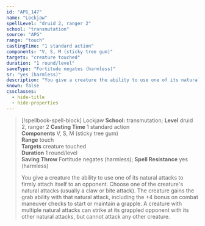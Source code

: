 ```yaml
---
id: "APG_147"
name: "Lockjaw"
spellLevel: "druid 2, ranger 2"
school: "transmutation"
source: "APG"
range: "touch"
castingTime: "1 standard action"
components: "V, S, M (sticky tree gum)"
targets: "creature touched"
duration: "1 round/level"
saveType: "Fortitude negates (harmless)"
sr: "yes (harmless)"
description: "You give a creature the ability to use one of its natural attacks to firmly attach itself to an opponent. Choose one of the creature's natural attacks (usually a claw or bite attack).  The creature gains the grab ability with that natural attack, including the +4 bonus on combat maneuver checks to start or maintain a grapple. A creature with multiple natural attacks can strike at its grappled opponent with its other natural attacks, but cannot attack any other creature."
known: false
cssclasses:
  - hide-title
  - hide-properties
---
```


> [!spellbook-spell-block] Lockjaw
> **School:** transmutation; **Level** druid 2, ranger 2
> **Casting Time** 1 standard action  
> **Components** V, S, M (sticky tree gum)  
> **Range** touch  
> **Targets** creature touched  
> **Duration** 1 round/level  
> **Saving Throw** Fortitude negates (harmless); **Spell Resistance** yes (harmless)
> 
> You give a creature the ability to use one of its natural attacks to firmly attach itself to an opponent. Choose one of the creature's natural attacks (usually a claw or bite attack).  The creature gains the grab ability with that natural attack, including the +4 bonus on combat maneuver checks to start or maintain a grapple. A creature with multiple natural attacks can strike at its grappled opponent with its other natural attacks, but cannot attack any other creature.